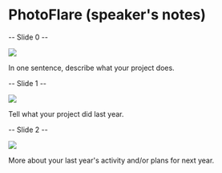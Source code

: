 # PhotoFlare (speaker's notes)

-- Slide 0 --

![](sample-project-0.png)

In one sentence, describe what your project does.

-- Slide 1 --

![](sample-project-1.png)

Tell what your project did last year.

-- Slide 2 --

![](sample-project-2.png)

More about your last year's activity and/or plans for next year.
